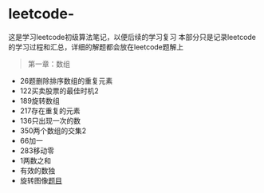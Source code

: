 # leetcode-
这是学习leetcode初级算法笔记，以便后续的学习复习
本部分只是记录leetcode的学习过程和汇总，详细的解题都会放在leetcode题解上
>第一章：数组
- 26题删除排序数组的重复元素
- 122买卖股票的最佳时机2
- 189旋转数组
- 217存在重复的元素
- 136只出现一次的数
- 350两个数组的交集2
- 66加一
- 283移动零
- 1两数之和
- 有效的数独
- 旋转图像[题目](https://leetcode-cn.com/problems/rotate-image/solution/48xuan-zhuan-tu-xiang-by-wulin-v/)

